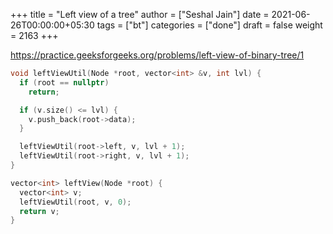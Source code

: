 +++
title = "Left view of a tree"
author = ["Seshal Jain"]
date = 2021-06-26T00:00:00+05:30
tags = ["bt"]
categories = ["done"]
draft = false
weight = 2163
+++

<https://practice.geeksforgeeks.org/problems/left-view-of-binary-tree/1>

```cpp
void leftViewUtil(Node *root, vector<int> &v, int lvl) {
  if (root == nullptr)
    return;

  if (v.size() <= lvl) {
    v.push_back(root->data);
  }

  leftViewUtil(root->left, v, lvl + 1);
  leftViewUtil(root->right, v, lvl + 1);
}

vector<int> leftView(Node *root) {
  vector<int> v;
  leftViewUtil(root, v, 0);
  return v;
}
```

